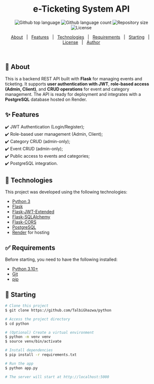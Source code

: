 <h1 align="center">e-Ticketing System API</h1>

<p align="center">
  <img alt="Github top language" src="https://img.shields.io/github/languages/top/{{YOUR_GITHUB_USERNAME}}/eticket-api?color=56BEB8">
  <img alt="Github language count" src="https://img.shields.io/github/languages/count/{{YOUR_GITHUB_USERNAME}}/eticket-api?color=56BEB8">
  <img alt="Repository size" src="https://img.shields.io/github/repo-size/{{YOUR_GITHUB_USERNAME}}/eticket-api?color=56BEB8">
  <img alt="License" src="https://img.shields.io/github/license/{{YOUR_GITHUB_USERNAME}}/eticket-api?color=56BEB8">
</p>

<p align="center">
  <a href="#dart-about">About</a> &#xa0; | &#xa0; 
  <a href="#sparkles-features">Features</a> &#xa0; | &#xa0;
  <a href="#rocket-technologies">Technologies</a> &#xa0; | &#xa0;
  <a href="#white_check_mark-requirements">Requirements</a> &#xa0; | &#xa0;
  <a href="#checkered_flag-starting">Starting</a> &#xa0; | &#xa0;
  <a href="#memo-license">License</a> &#xa0; | &#xa0;
  <a href="https://github.com/{{YOUR_GITHUB_USERNAME}}" target="_blank">Author</a>
</p>

<br>

## :dart: About ##

This is a backend REST API built with **Flask** for managing events and ticketing. It supports **user authentication with JWT**, **role-based access (Admin, Client)**, and **CRUD operations** for event and category management. The API is ready for deployment and integrates with a **PostgreSQL** database hosted on Render.

## :sparkles: Features ##

:heavy_check_mark: JWT Authentication (Login/Register);\
:heavy_check_mark: Role-based user management (Admin, Client);\
:heavy_check_mark: Category CRUD (admin-only);\
:heavy_check_mark: Event CRUD (admin-only);\
:heavy_check_mark: Public access to events and categories;\
:heavy_check_mark: PostgreSQL integration.

## :rocket: Technologies ##

This project was developed using the following technologies:

- [Python 3](https://www.python.org/)
- [Flask](https://flask.palletsprojects.com/)
- [Flask-JWT-Extended](https://flask-jwt-extended.readthedocs.io/)
- [Flask-SQLAlchemy](https://flask-sqlalchemy.palletsprojects.com/)
- [Flask-CORS](https://flask-cors.readthedocs.io/)
- [PostgreSQL](https://www.postgresql.org/)
- [Render](https://render.com/) for hosting

## :white_check_mark: Requirements ##

Before starting, you need to have the following installed:

- [Python 3.10+](https://www.python.org/)
- [Git](https://git-scm.com)
- [pip](https://pip.pypa.io/) 

## :checkered_flag: Starting ##

```bash
# Clone this project
$ git clone https://github.com/TalbiGhazwa/python

# Access the project directory
$ cd python

# (Optional) Create a virtual environment
$ python -m venv venv
$ source venv/bin/activate   

# Install dependencies
$ pip install -r requirements.txt

# Run the app
$ python app.py

# The server will start at http://localhost:5000
